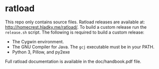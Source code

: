 ratload
=======

This repo only contains source files. Ratload releases are available at: http://homecrest.hladky.me/ratload/. To build a custom release run the `release.sh` script. The following is required to build a custom release:
* The Cygwin environment.
* The GNU Compiler for Java. The `gcj` executable must be in your PATH.
* Python 3, Pillow, and py2exe
  
Full ratload documentation is available in the doc/handbook.pdf file.